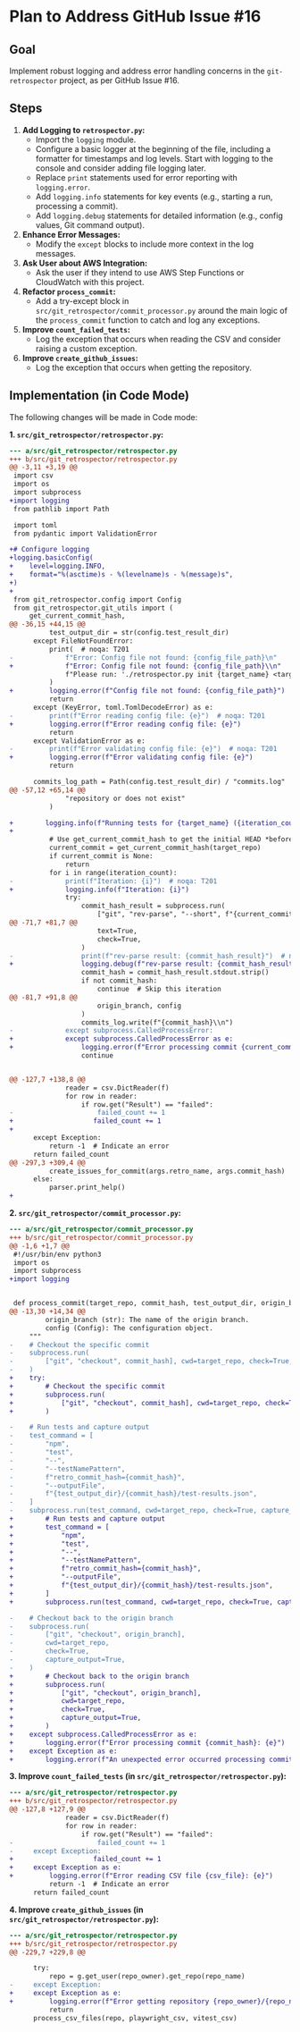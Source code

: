 # Plan to Address GitHub Issue #16

## Goal

Implement robust logging and address error handling concerns in the `git-retrospector` project, as per GitHub Issue #16.

## Steps

1.  **Add Logging to `retrospector.py`:**
    *   Import the `logging` module.
    *   Configure a basic logger at the beginning of the file, including a formatter for timestamps and log levels. Start with logging to the console and consider adding file logging later.
    *   Replace `print` statements used for error reporting with `logging.error`.
    *   Add `logging.info` statements for key events (e.g., starting a run, processing a commit).
    *   Add `logging.debug` statements for detailed information (e.g., config values, Git command output).
2.  **Enhance Error Messages:**
    *   Modify the `except` blocks to include more context in the log messages.
3.  **Ask User about AWS Integration:**
    *   Ask the user if they intend to use AWS Step Functions or CloudWatch with this project.
4.  **Refactor `process_commit`:**
    *   Add a try-except block in `src/git_retrospector/commit_processor.py` around the main logic of the `process_commit` function to catch and log any exceptions.
5.  **Improve `count_failed_tests`:**
    *   Log the exception that occurs when reading the CSV and consider raising a custom exception.
6.  **Improve `create_github_issues`:**
    *   Log the exception that occurs when getting the repository.

## Implementation (in Code Mode)

The following changes will be made in Code mode:

**1. `src/git_retrospector/retrospector.py`:**

```diff
--- a/src/git_retrospector/retrospector.py
+++ b/src/git_retrospector/retrospector.py
@@ -3,11 +3,19 @@
 import csv
 import os
 import subprocess
+import logging
 from pathlib import Path

 import toml
 from pydantic import ValidationError

+# Configure logging
+logging.basicConfig(
+    level=logging.INFO,
+    format="%(asctime)s - %(levelname)s - %(message)s",
+)
+
 from git_retrospector.config import Config
 from git_retrospector.git_utils import (
     get_current_commit_hash,
@@ -36,15 +44,15 @@
          test_output_dir = str(config.test_result_dir)
      except FileNotFoundError:
          print(  # noqa: T201
-             f"Error: Config file not found: {config_file_path}\n"
+             f"Error: Config file not found: {config_file_path}\\n"
              f"Please run: './retrospector.py init {target_name} <target_repo_path>'"
          )
+         logging.error(f"Config file not found: {config_file_path}")
          return
      except (KeyError, toml.TomlDecodeError) as e:
-         print(f"Error reading config file: {e}")  # noqa: T201
+         logging.error(f"Error reading config file: {e}")
          return
      except ValidationError as e:
-         print(f"Error validating config file: {e}")  # noqa: T201
+         logging.error(f"Error validating config file: {e}")
          return

      commits_log_path = Path(config.test_result_dir) / "commits.log"
@@ -57,12 +65,14 @@
              "repository or does not exist"
          )

+        logging.info(f"Running tests for {target_name} ({iteration_count} iterations)")
+
          # Use get_current_commit_hash to get the initial HEAD *before* the loop
          current_commit = get_current_commit_hash(target_repo)
          if current_commit is None:
              return
          for i in range(iteration_count):
-             print(f"Iteration: {i}")  # noqa: T201
+             logging.info(f"Iteration: {i}")
              try:
                  commit_hash_result = subprocess.run(
                      ["git", "rev-parse", "--short", f"{current_commit}~{i}"],
@@ -71,7 +81,7 @@
                      text=True,
                      check=True,
                  )
-                 print(f"rev-parse result: {commit_hash_result}")  # noqa: T201
+                 logging.debug(f"rev-parse result: {commit_hash_result.stdout.strip()}")
                  commit_hash = commit_hash_result.stdout.strip()
                  if not commit_hash:
                      continue  # Skip this iteration
@@ -81,7 +91,8 @@
                      origin_branch, config
                  )
                  commits_log.write(f"{commit_hash}\\n")
-             except subprocess.CalledProcessError:
+             except subprocess.CalledProcessError as e:
+                 logging.error(f"Error processing commit {current_commit}~{i}: {e}")
                  continue


@@ -127,7 +138,8 @@
              reader = csv.DictReader(f)
              for row in reader:
                  if row.get("Result") == "failed":
-                     failed_count += 1
+                    failed_count += 1
+
      except Exception:
          return -1  # Indicate an error
      return failed_count
@@ -297,3 +309,4 @@
          create_issues_for_commit(args.retro_name, args.commit_hash)
      else:
          parser.print_help()
+
```

**2. `src/git_retrospector/commit_processor.py`:**

```diff
--- a/src/git_retrospector/commit_processor.py
+++ b/src/git_retrospector/commit_processor.py
@@ -1,6 +1,7 @@
 #!/usr/bin/env python3
 import os
 import subprocess
+import logging


 def process_commit(target_repo, commit_hash, test_output_dir, origin_branch, config):
@@ -13,30 +14,34 @@
         origin_branch (str): The name of the origin branch.
         config (Config): The configuration object.
     """
-    # Checkout the specific commit
-    subprocess.run(
-        ["git", "checkout", commit_hash], cwd=target_repo, check=True, capture_output=True
-    )
+    try:
+        # Checkout the specific commit
+        subprocess.run(
+            ["git", "checkout", commit_hash], cwd=target_repo, check=True, capture_output=True
+        )

-    # Run tests and capture output
-    test_command = [
-        "npm",
-        "test",
-        "--",
-        "--testNamePattern",
-        f"retro_commit_hash={commit_hash}",
-        "--outputFile",
-        f"{test_output_dir}/{commit_hash}/test-results.json",
-    ]
-    subprocess.run(test_command, cwd=target_repo, check=True, capture_output=True)
+        # Run tests and capture output
+        test_command = [
+            "npm",
+            "test",
+            "--",
+            "--testNamePattern",
+            f"retro_commit_hash={commit_hash}",
+            "--outputFile",
+            f"{test_output_dir}/{commit_hash}/test-results.json",
+        ]
+        subprocess.run(test_command, cwd=target_repo, check=True, capture_output=True)

-    # Checkout back to the origin branch
-    subprocess.run(
-        ["git", "checkout", origin_branch],
-        cwd=target_repo,
-        check=True,
-        capture_output=True,
-    )
+        # Checkout back to the origin branch
+        subprocess.run(
+            ["git", "checkout", origin_branch],
+            cwd=target_repo,
+            check=True,
+            capture_output=True,
+        )
+    except subprocess.CalledProcessError as e:
+        logging.error(f"Error processing commit {commit_hash}: {e}")
+    except Exception as e:
+        logging.error(f"An unexpected error occurred processing commit {commit_hash}: {e}")

```

**3. Improve `count_failed_tests` (in `src/git_retrospector/retrospector.py`):**

```diff
--- a/src/git_retrospector/retrospector.py
+++ b/src/git_retrospector/retrospector.py
@@ -127,8 +127,9 @@
              reader = csv.DictReader(f)
              for row in reader:
                  if row.get("Result") == "failed":
-                     failed_count += 1
-     except Exception:
+                    failed_count += 1
+     except Exception as e:
+         logging.error(f"Error reading CSV file {csv_file}: {e}")
          return -1  # Indicate an error
      return failed_count

```

**4. Improve `create_github_issues` (in `src/git_retrospector/retrospector.py`):**

```diff
--- a/src/git_retrospector/retrospector.py
+++ b/src/git_retrospector/retrospector.py
@@ -229,7 +229,8 @@

      try:
          repo = g.get_user(repo_owner).get_repo(repo_name)
-     except Exception:
+     except Exception as e:
+         logging.error(f"Error getting repository {repo_owner}/{repo_name}: {e}")
          return
      process_csv_files(repo, playwright_csv, vitest_csv)
